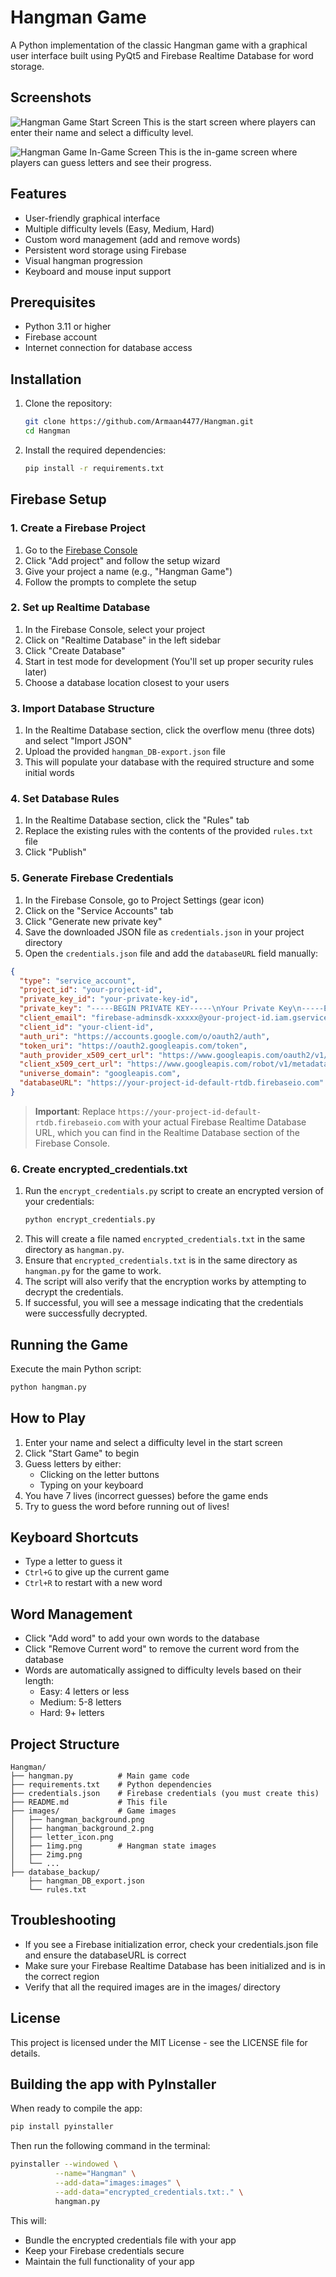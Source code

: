 # Hangman Game

A Python implementation of the classic Hangman game with a graphical user interface built using PyQt5 and Firebase Realtime Database for word storage.

## Screenshots
![Hangman Game Start Screen](images/hangman_screenshot_1.png)
    This is the start screen where players can enter their name and select a difficulty level.

![Hangman Game In-Game Screen](images/hangman_screenshot_2.png)
    This is the in-game screen where players can guess letters and see their progress.

## Features

- User-friendly graphical interface
- Multiple difficulty levels (Easy, Medium, Hard)
- Custom word management (add and remove words)
- Persistent word storage using Firebase
- Visual hangman progression
- Keyboard and mouse input support

## Prerequisites

- Python 3.11 or higher
- Firebase account
- Internet connection for database access

## Installation

1. Clone the repository:
   ```bash
   git clone https://github.com/Armaan4477/Hangman.git
   cd Hangman
   ```

2. Install the required dependencies:
   ```bash
   pip install -r requirements.txt
   ```

## Firebase Setup

### 1. Create a Firebase Project

1. Go to the [Firebase Console](https://console.firebase.google.com/)
2. Click "Add project" and follow the setup wizard
3. Give your project a name (e.g., "Hangman Game")
4. Follow the prompts to complete the setup

### 2. Set up Realtime Database

1. In the Firebase Console, select your project
2. Click on "Realtime Database" in the left sidebar
3. Click "Create Database"
4. Start in test mode for development (You'll set up proper security rules later)
5. Choose a database location closest to your users

### 3. Import Database Structure

1. In the Realtime Database section, click the overflow menu (three dots) and select "Import JSON"
2. Upload the provided `hangman_DB-export.json` file
3. This will populate your database with the required structure and some initial words

### 4. Set Database Rules

1. In the Realtime Database section, click the "Rules" tab
2. Replace the existing rules with the contents of the provided `rules.txt` file
3. Click "Publish"

### 5. Generate Firebase Credentials

1. In the Firebase Console, go to Project Settings (gear icon)
2. Click on the "Service Accounts" tab
3. Click "Generate new private key"
4. Save the downloaded JSON file as `credentials.json` in your project directory
5. Open the `credentials.json` file and add the `databaseURL` field manually:

```json
{
  "type": "service_account",
  "project_id": "your-project-id",
  "private_key_id": "your-private-key-id",
  "private_key": "-----BEGIN PRIVATE KEY-----\nYour Private Key\n-----END PRIVATE KEY-----\n",
  "client_email": "firebase-adminsdk-xxxxx@your-project-id.iam.gserviceaccount.com",
  "client_id": "your-client-id",
  "auth_uri": "https://accounts.google.com/o/oauth2/auth",
  "token_uri": "https://oauth2.googleapis.com/token",
  "auth_provider_x509_cert_url": "https://www.googleapis.com/oauth2/v1/certs",
  "client_x509_cert_url": "https://www.googleapis.com/robot/v1/metadata/x509/firebase-adminsdk-xxxxx%40your-project-id.iam.gserviceaccount.com",
  "universe_domain": "googleapis.com",
  "databaseURL": "https://your-project-id-default-rtdb.firebaseio.com"
}
```

> **Important**: Replace `https://your-project-id-default-rtdb.firebaseio.com` with your actual Firebase Realtime Database URL, which you can find in the Realtime Database section of the Firebase Console.

### 6. Create encrypted_credentials.txt
1. Run the `encrypt_credentials.py` script to create an encrypted version of your credentials:
   ```bash
   python encrypt_credentials.py
   ```
2. This will create a file named `encrypted_credentials.txt` in the same directory as `hangman.py`.
3. Ensure that `encrypted_credentials.txt` is in the same directory as `hangman.py` for the game to work.
4. The script will also verify that the encryption works by attempting to decrypt the credentials.
5. If successful, you will see a message indicating that the credentials were successfully decrypted.

## Running the Game

Execute the main Python script:

```bash
python hangman.py
```

## How to Play

1. Enter your name and select a difficulty level in the start screen
2. Click "Start Game" to begin
3. Guess letters by either:
   - Clicking on the letter buttons
   - Typing on your keyboard
4. You have 7 lives (incorrect guesses) before the game ends
5. Try to guess the word before running out of lives!

## Keyboard Shortcuts

- Type a letter to guess it
- `Ctrl+G` to give up the current game
- `Ctrl+R` to restart with a new word

## Word Management

- Click "Add word" to add your own words to the database
- Click "Remove Current word" to remove the current word from the database
- Words are automatically assigned to difficulty levels based on their length:
  - Easy: 4 letters or less
  - Medium: 5-8 letters
  - Hard: 9+ letters

## Project Structure

```
Hangman/
├── hangman.py          # Main game code
├── requirements.txt    # Python dependencies
├── credentials.json    # Firebase credentials (you must create this)
├── README.md           # This file
├── images/             # Game images
│   ├── hangman_background.png
│   ├── hangman_background_2.png
│   ├── letter_icon.png
│   ├── 1img.png        # Hangman state images
│   ├── 2img.png
│   └── ...
├── database_backup/
    ├── hangman_DB_export.json
    └── rules.txt

```

## Troubleshooting

- If you see a Firebase initialization error, check your credentials.json file and ensure the databaseURL is correct
- Make sure your Firebase Realtime Database has been initialized and is in the correct region
- Verify that all the required images are in the images/ directory

## License

This project is licensed under the MIT License - see the LICENSE file for details.



## Building the app with PyInstaller

When ready to compile the app:

```bash
pip install pyinstaller
```
Then run the following command in the terminal:

```bash
pyinstaller --windowed \
          --name="Hangman" \
          --add-data="images:images" \
          --add-data="encrypted_credentials.txt:." \
          hangman.py
```

This will:
- Bundle the encrypted credentials file with your app
- Keep your Firebase credentials secure
- Maintain the full functionality of your app